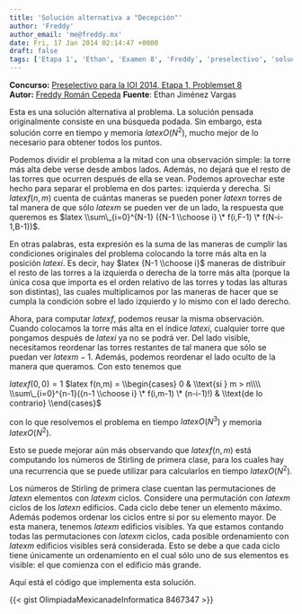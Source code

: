 ```yaml
---
title: 'Solución alternativa a "Decepción"'
author: 'Freddy'
author_email: 'me@freddy.mx'
date: Fri, 17 Jan 2014 02:14:47 +0000
draft: false
tags: ['Etapa 1', 'Ethan', 'Examen 8', 'Freddy', 'preselectivo', 'solución', 'Soluciones Preselectivo 2013']
---
```


**Concurso:** [Preselectivo para la IOI 2014, Etapa 1, Problemset 8](https://omegaup.com/arena/IOI2014E1P8#problems/decepcion) **Autor:** [Freddy Román Cepeda](http://freddy.mx/) **Fuente**: Ethan Jiménez Vargas

Esta es una solución alternativa al problema. La solución pensada originalmente consiste en una búsqueda podada. Sin embargo, esta solución corre en tiempo y memoria $latex O(N^2)$, mucho mejor de lo necesario para obtener todos los puntos.

Podemos dividir el problema a la mitad con una observación simple: la torre más alta debe verse desde ambos lados. Además, no dejará que el resto de las torres que ocurren después de ella se vean. Podemos aprovechar este hecho para separar el problema en dos partes: izquierda y derecha. Si $latex f(n,m)$ cuenta de cuántas maneras se pueden poner $latex n$ torres de tal manera de que sólo $latex m$ se pueden ver de un lado, la respuesta que queremos es $latex \\sum\_{i=0}^{N-1} ({N-1 \\choose i} \* f(i,F-1) \* f(N-i-1,B-1))$.

En otras palabras, esta expresión es la suma de las maneras de cumplir las condiciones originales del problema colocando la torre más alta en la posición $latex i$. Es decir, hay $latex {N-1 \\choose i}$ maneras de distribuir el resto de las torres a la izquierda o derecha de la torre más alta (porque la única cosa que importa es el orden relativo de las torres y todas las alturas son distintas), las cuales multiplicamos por las maneras de hacer que se cumpla la condición sobre el lado izquierdo y lo mismo con el lado derecho.

Ahora, para computar $latex f$, podemos reusar la misma observación. Cuando colocamos la torre más alta en el índice $latex i$, cualquier torre que pongamos después de $latex i$ ya no se podrá ver. Del lado visible, necesitamos reordenar las torres restantes de tal manera que sólo se puedan ver $latex m-1$. Además, podemos reordenar el lado oculto de la manera que queramos. Con esto tenemos que

$latex f(0,0) = 1$ $latex f(n,m) = \\begin{cases} 0 & \\text{si } m > n\\\\ \\sum\_{i=0}^{n-1}({n-1 \\choose i} \* f(i,m-1) \* (n-i-1)!) & \\text{de lo contrario} \\end{cases}$

con lo que resolvemos el problema en tiempo $latex O(N^3)$ y memoria $latex O(N^2)$.

Esto se puede mejorar aún más observando que $latex f(n,m)$ está computando los números de Stirling de primera clase, para los cuales hay una recurrencia que se puede utilizar para calcularlos en tiempo $latex O(N^2)$.

Los números de Stirling de primera clase cuentan las permutaciones de $latex n$ elementos con $latex m$ ciclos. Considere una permutación con $latex m$ ciclos de los $latex n$ edificios. Cada ciclo debe tener un elemento máximo. Además podemos ordenar los ciclos entre sí por su elemento mayor. De esta manera, tenemos $latex m$ edificios visibles. Ya que estamos contando todas las permutaciones con $latex m$ ciclos, cada posible ordenamiento con $latex m$ edificios visibles será considerada. Esto se debe a que cada ciclo tiene únicamente un ordenamiento en el cual sólo uno de sus elementos es visible: el que comienza con el edificio más grande.

Aquí está el código que implementa esta solución.

{{< gist OlimpiadaMexicanadeInformatica 8467347 >}}